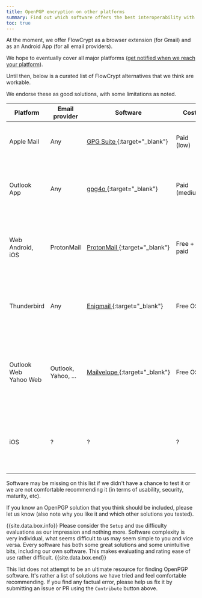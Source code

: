 ```yaml
---
title: OpenPGP encryption on other platforms
summary: Find out which software offers the best interoperability with FlowCrypt
toc: true
---
```


At the moment, we offer FlowCrypt as a browser extension (for Gmail) and as an Android App (for all email providers).

We hope to eventually cover all major platforms ([get notified when we reach your platform](https://flowcrypt.com/download)).

Until then, below is a curated list of FlowCrypt alternatives that we think are workable.

We endorse these as good solutions, with some limitations as noted.

| Platform | Email provider | Software | Cost | Setup,<br>Use | Our notes |
|---|---|---|---|---|---|
| Apple Mail | Any | [GPG Suite&nbsp;<i class='fa fa-external-link'></i>](https://gpgtools.org/){:target="_blank"} | Paid<br>(low) | `medium`{:class="orange"},<br>`easy`{:class="green"} | Inexpensive, well supported and feature-full.<br>MacOS only. | 
| Outlook App | Any | [gpg4o&nbsp;<i class='fa fa-external-link'></i>](https://www.giepa.de/?lang=en){:target="_blank"} | Paid<br>(medium) | `medium`{:class="orange"},<br>`medium`{:class="orange"} |Excellent support in our experience<br>Pro-active approach to ensure compatibility |
| Web<br>Android, iOS | ProtonMail | [ProtonMail&nbsp;<i class='fa fa-external-link'></i>](https://protonmail.com/){:target="_blank"} | Free + paid | `easy`{:class="green"},<br>`easy`{:class="green"} | Good if you want to change your email provider.<br>OpenPGP support limited but improving. Used by many. |
| Thunderbird | Any | [Enigmail&nbsp;<i class='fa fa-external-link'></i>](https://www.enigmail.net/index.php/en/){:target="_blank"} | Free OSS | `hard`{:class="red"},<br>`medium`{:class="orange"} | Mature and battle tested software<br>Your IT staff should help with setup and support. |
| Outlook Web<br>Yahoo Web | Outlook,<br>Yahoo, ... | [Mailvelope&nbsp;<i class='fa fa-external-link'></i>](https://www.mailvelope.com/en){:target="_blank"} | Free OSS | `medium`{:class="orange"},<br>`medium`{:class="orange"} | Battle tested. Difficult with attachments, some incompatibility.<br>Free, well maintained and works with many email providers. |
| iOS | ? | ? | ? | ? | We didn't find any good solution for iOS.<br>[Get notified when we release our iOS App&nbsp;<i class='fa fa-external-link'></i>](https://flowcrypt.com/download) |

Software may be missing on this list if we didn't have a chance to test it or we are not comfortable recommending it (in terms of usability, security, maturity, etc).

If you know an OpenPGP solution that you think should be included, please let us know (also note why you like it and which other solutions you tested).

{{site.data.box.info}}
Please consider the `Setup` and `Use` difficulty evaluations as our impression and nothing more. Software complexity is very individual, what seems difficult to us may seem simple to you and vice versa. Every software has both some great solutions and some unintuitive bits, including our own software. This makes evaluating and rating ease of use rather difficult.
{{site.data.box.end}}

This list does not attempt to be an ultimate resource for finding OpenPGP software. It's rather a list of solutions we have tried and feel comfortable recommending. If you find any factual error, please help us fix it by submitting an issue or PR using the `Contribute` button above.
